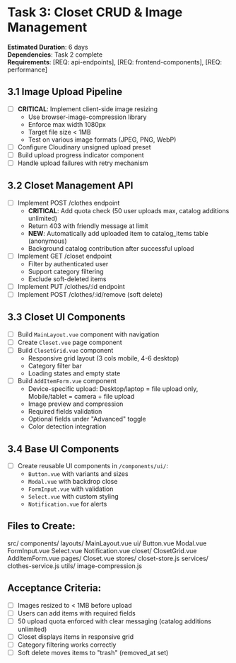 # Task 3: Closet CRUD & Image Management

**Estimated Duration**: 6 days  
**Dependencies**: Task 2 complete  
**Requirements**: [REQ: api-endpoints], [REQ: frontend-components], [REQ: performance]

## 3.1 Image Upload Pipeline
- [ ] **CRITICAL**: Implement client-side image resizing
  - Use browser-image-compression library
  - Enforce max width 1080px
  - Target file size < 1MB
  - Test on various image formats (JPEG, PNG, WebP)
- [ ] Configure Cloudinary unsigned upload preset
- [ ] Build upload progress indicator component
- [ ] Handle upload failures with retry mechanism

## 3.2 Closet Management API
- [ ] Implement POST /clothes endpoint
  - **CRITICAL**: Add quota check (50 user uploads max, catalog additions unlimited)
  - Return 403 with friendly message at limit
  - **NEW**: Automatically add uploaded item to catalog_items table (anonymous)
  - Background catalog contribution after successful upload
- [ ] Implement GET /closet endpoint
  - Filter by authenticated user
  - Support category filtering
  - Exclude soft-deleted items
- [ ] Implement PUT /clothes/:id endpoint
- [ ] Implement POST /clothes/:id/remove (soft delete)

## 3.3 Closet UI Components
- [ ] Build `MainLayout.vue` component with navigation
- [ ] Create `Closet.vue` page component
- [ ] Build `ClosetGrid.vue` component
  - Responsive grid layout (3 cols mobile, 4-6 desktop)
  - Category filter bar
  - Loading states and empty state
- [ ] Build `AddItemForm.vue` component
  - Device-specific upload: Desktop/laptop = file upload only, Mobile/tablet = camera + file upload
  - Image preview and compression
  - Required fields validation
  - Optional fields under "Advanced" toggle
  - Color detection integration

## 3.4 Base UI Components
- [ ] Create reusable UI components in `/components/ui/`:
  - `Button.vue` with variants and sizes
  - `Modal.vue` with backdrop close
  - `FormInput.vue` with validation
  - `Select.vue` with custom styling
  - `Notification.vue` for alerts

## Files to Create:
src/
components/
layouts/
MainLayout.vue
ui/
Button.vue
Modal.vue
FormInput.vue
Select.vue
Notification.vue
closet/
ClosetGrid.vue
AddItemForm.vue
pages/
Closet.vue
stores/
closet-store.js
services/
clothes-service.js
utils/
image-compression.js

## Acceptance Criteria:
- [ ] Images resized to < 1MB before upload
- [ ] Users can add items with required fields
- [ ] 50 upload quota enforced with clear messaging (catalog additions unlimited)
- [ ] Closet displays items in responsive grid
- [ ] Category filtering works correctly
- [ ] Soft delete moves items to "trash" (removed_at set)
